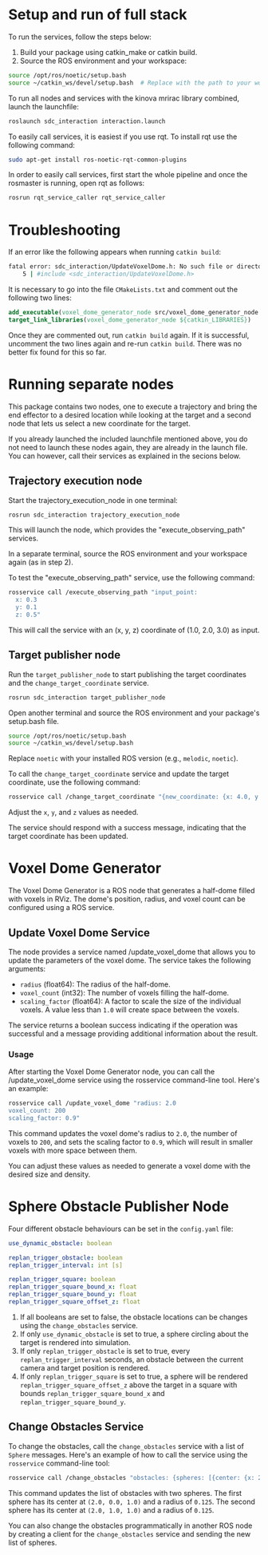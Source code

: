 # Setup and run of full stack

To run the services, follow the steps below:

1. Build your package using catkin_make or catkin build.
2. Source the ROS environment and your workspace:

```sh
source /opt/ros/noetic/setup.bash
source ~/catkin_ws/devel/setup.bash  # Replace with the path to your workspace if different
```

To run all nodes and services with the kinova mrirac library combined, launch the launchfile:

```sh
roslaunch sdc_interaction interaction.launch 
```

To easily call services, it is easiest if you use rqt. To install rqt use the following command:

```sh
sudo apt-get install ros-noetic-rqt-common-plugins
```

In order to easily call services, first start the whole pipeline and once the rosmaster is running, open rqt as follows:

```sh
rosrun rqt_service_caller rqt_service_caller
```

# Troubleshooting

If an error like the following appears when running `catkin build`:

```bash
fatal error: sdc_interaction/UpdateVoxelDome.h: No such file or directory
    5 | #include <sdc_interaction/UpdateVoxelDome.h>

```

It is necessary to go into the file `CMakeLists.txt` and comment out the following two lines:

```cmake
add_executable(voxel_dome_generator_node src/voxel_dome_generator_node.cpp)
target_link_libraries(voxel_dome_generator_node ${catkin_LIBRARIES})

```

Once they are commented out, run `catkin build` again. If it is successful, uncomment the two lines again and re-run `catkin build`. There was no better fix found for this so far.


# Running separate nodes

This package contains two nodes, one to execute a trajectory and bring the end effector to a desired location while looking at the target and a second node that lets us select a new coordinate for the target.

If you already launched the included launchfile mentioned above, you do not need to launch these nodes again, they are already in the launch file. You can however, call their services as explained in the secions below.

## Trajectory execution node

Start the trajectory_execution_node in one terminal:

```sh
rosrun sdc_interaction trajectory_execution_node
```

This will launch the node, which provides the "execute_observing_path" services.

In a separate terminal, source the ROS environment and your workspace again (as in step 2).

To test the "execute_observing_path" service, use the following command:

```sh
rosservice call /execute_observing_path "input_point:
  x: 0.3
  y: 0.1
  z: 0.5"
```

This will call the service with an (x, y, z) coordinate of (1.0, 2.0, 3.0) as input.

## Target publisher node


Run the `target_publisher_node` to start publishing the target coordinates and the `change_target_coordinate` service.
   
```sh
rosrun sdc_interaction target_publisher_node
```

Open another terminal and source the ROS environment and your package's setup.bash file.
   
```sh
source /opt/ros/noetic/setup.bash
source ~/catkin_ws/devel/setup.bash
```

Replace `noetic` with your installed ROS version (e.g., `melodic`, `noetic`).

To call the `change_target_coordinate` service and update the target coordinate, use the following command:
   
```bash
rosservice call /change_target_coordinate "{new_coordinate: {x: 4.0, y: 0.0, z: 1.75}}"
```

Adjust the `x`, `y`, and `z` values as needed.

  The service should respond with a success message, indicating that the target coordinate has been updated.

# Voxel Dome Generator

The Voxel Dome Generator is a ROS node that generates a half-dome filled with voxels in RViz. The dome's position, radius, and voxel count can be configured using a ROS service.

## Update Voxel Dome Service

The node provides a service named /update_voxel_dome that allows you to update the parameters of the voxel dome. The service takes the following arguments:

* `radius` (float64): The radius of the half-dome.
* `voxel_count` (int32): The number of voxels filling the half-dome.
* `scaling_factor` (float64): A factor to scale the size of the individual voxels. A value less than `1.0` will create space between the voxels.

The service returns a boolean success indicating if the operation was successful and a message providing additional information about the result.

### Usage

After starting the Voxel Dome Generator node, you can call the /update_voxel_dome service using the rosservice command-line tool. Here's an example:

``` bash
rosservice call /update_voxel_dome "radius: 2.0
voxel_count: 200
scaling_factor: 0.9"
```

This command updates the voxel dome's radius to `2.0`, the number of voxels to `200`, and sets the scaling factor to `0.9`, which will result in smaller voxels with more space between them.

You can adjust these values as needed to generate a voxel dome with the desired size and density.

# Sphere Obstacle Publisher Node

Four different obstacle behaviours can be set in the `config.yaml` file:
``` yaml
use_dynamic_obstacle: boolean

replan_trigger_obstacle: boolean
replan_trigger_interval: int [s]

replan_trigger_square: boolean
replan_trigger_square_bound_x: float
replan_trigger_square_bound_y: float
replan_trigger_square_offset_z: float
```

1. If all booleans are set to false, the obstacle locations can be changes using the `change_obstacles` service.
2. If only `use_dynamic_obstacle` is set to true, a sphere circling about the target is rendered into simulation.
3. If only `replan_trigger_obstacle` is set to true, every `replan_trigger_interval` seconds, an obstacle between the current camera and target position is rendered.
4. If only `replan_trigger_square` is set to true, a sphere will be rendered `replan_trigger_square_offset_z` above the target in a square with bounds `replan_trigger_square_bound_x` and `replan_trigger_square_bound_y`.

## Change Obstacles Service
To change the obstacles, call the `change_obstacles` service with a list of `Sphere` messages. Here's an example of how to call the service using the `rosservice` command-line tool:

``` bash
rosservice call /change_obstacles "obstacles: {spheres: [{center: {x: 2.0, y: 0.0, z: 1.0}, radius: 0.125}, {center: {x: 2.0, y: 1.0, z: 1.0}, radius: 0.125}]}"
```

This command updates the list of obstacles with two spheres. The first sphere has its center at `(2.0, 0.0, 1.0)` and a radius of `0.125`. The second sphere has its center at `(2.0, 1.0, 1.0)` and a radius of `0.125`.

You can also change the obstacles programmatically in another ROS node by creating a client for the `change_obstacles` service and sending the new list of spheres.